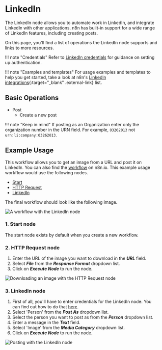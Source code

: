 # LinkedIn

The LinkedIn node allows you to automate work in LinkedIn, and integrate LinkedIn with other applications. n8n has built-in support for a wide range of LinkedIn features, including creating posts. 

On this page, you'll find a list of operations the LinkedIn node supports and links to more resources.

!!! note "Credentials"
    Refer to [LinkedIn credentials](https://docs.n8n.io/integrations/builtin/credentials/linkedIn/) for guidance on setting up authentication. 

!!! note "Examples and templates"
    For usage examples and templates to help you get started, take a look at n8n's [LinkedIn integrations](https://n8n.io/integrations/linkedin/){:target="_blank" .external-link} list.


## Basic Operations

* Post
    * Create a new post

!!! note "Keep in mind"
    If posting as an Organization enter only the organization number in the URN field. For example, `03262013` not `urn:li:company:03262013`.


## Example Usage

This workflow allows you to get an image from a URL and post it on LinkedIn. You can also find the [workflow](https://n8n.io/workflows/681) on n8n.io. This example usage workflow would use the following nodes.
- [Start](/integrations/builtin/core-nodes/n8n-nodes-base.start/)
- [HTTP Request](/integrations/builtin/core-nodes/n8n-nodes-base.httprequest/)
- [LinkedIn]()

The final workflow should look like the following image.

![A workflow with the LinkedIn node](/_images/integrations/builtin/app-nodes/linkedin/workflow.png)

### 1. Start node

The start node exists by default when you create a new workflow.

### 2. HTTP Request node

1. Enter the URL of the image you want to download in the ***URL*** field.
2. Select ***File*** from the ***Response Format*** dropdown list.
3. Click on ***Execute Node*** to run the node.

![Downloading an image with the HTTP Request node](/_images/integrations/builtin/app-nodes/linkedin/httprequest_node.png)

### 3. LinkedIn node

1. First of all, you'll have to enter credentials for the LinkedIn node. You can find out how to do that [here](/integrations/builtin/credentials/linkedin/).
2. Select 'Person' from the ***Post As*** dropdown list.
3. Select the person you want to post as from the ***Person*** dropdown list.
4. Enter a message in the ***Text*** field.
5. Select 'Image' from the ***Media Category*** dropdown list.
6. Click on ***Execute Node*** to run the node.

![Posting with the LinkedIn node](/_images/integrations/builtin/app-nodes/linkedin/linkedin_node.png)




